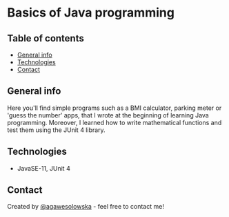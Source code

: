 # Basics of Java programming

## Table of contents
* [General info](#general-info)
* [Technologies](#technologies)
* [Contact](#contact)

## General info
Here you'll find simple programs such as a BMI calculator, parking meter or 'guess the number' apps, that I wrote at the beginning of learning Java programming.
Moreover, I learned how to write mathematical functions and test them using the JUnit 4 library.

## Technologies
* JavaSE-11, JUnit 4

## Contact
Created by [@agawesolowska](https://www.linkedin.com/in/agawesolowska/) - feel free to contact me!
